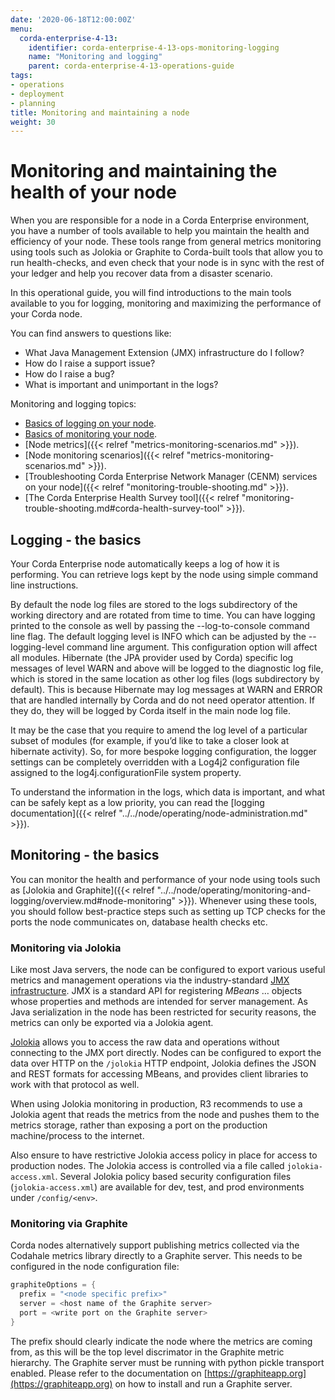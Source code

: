 ```yaml
---
date: '2020-06-18T12:00:00Z'
menu:
  corda-enterprise-4-13:
    identifier: corda-enterprise-4-13-ops-monitoring-logging
    name: "Monitoring and logging"
    parent: corda-enterprise-4-13-operations-guide
tags:
- operations
- deployment
- planning
title: Monitoring and maintaining a node
weight: 30
---
```

# Monitoring and maintaining the health of your node

When you are responsible for a node in a Corda Enterprise environment, you have a number of tools available to help you maintain the health and efficiency of your node. These tools range from general metrics monitoring using tools such as Jolokia or Graphite to Corda-built tools that allow you to run health-checks, and even check that your node is in sync with the rest of your ledger and help you recover data from a disaster scenario.

In this operational guide, you will find introductions to the main tools available to you for logging, monitoring and maximizing the performance of your Corda node.

You can find answers to questions like:

* What Java Management Extension (JMX) infrastructure do I follow?
* How do I raise a support issue?
* How do I raise a bug?
* What is important and unimportant in the logs?

Monitoring and logging topics:

* [Basics of logging on your node](#logging---the-basics).
* [Basics of monitoring your node](#monitoring---the-basics).
* [Node metrics]({{< relref "metrics-monitoring-scenarios.md" >}}).
* [Node monitoring scenarios]({{< relref "metrics-monitoring-scenarios.md" >}}).
* [Troubleshooting Corda Enterprise Network Manager (CENM) services on your node]({{< relref "monitoring-trouble-shooting.md" >}}).
* [The Corda Enterprise Health Survey tool]({{< relref "monitoring-trouble-shooting.md#corda-health-survey-tool" >}}).

## Logging - the basics

Your Corda Enterprise node automatically keeps a log of how it is performing. You can retrieve logs kept by the node using simple command line instructions.

By default the node log files are stored to the logs subdirectory of the working directory and are rotated from time to time. You can have logging printed to the console as well by passing the --log-to-console command line flag. The default logging level is INFO which can be adjusted by the --logging-level command line argument. This configuration option will affect all modules. Hibernate (the JPA provider used by Corda) specific log messages of level WARN and above will be logged to the diagnostic log file, which is stored in the same location as other log files (logs subdirectory by default). This is because Hibernate may log messages at WARN and ERROR that are handled internally by Corda and do not need operator attention. If they do, they will be logged by Corda itself in the main node log file.

It may be the case that you require to amend the log level of a particular subset of modules (for example, if you’d like to take a closer look at hibernate activity). So, for more bespoke logging configuration, the logger settings can be completely overridden with a Log4j2 configuration file assigned to the log4j.configurationFile system property.

To understand the information in the logs, which data is important, and what can be safely kept as a low priority, you can read the [logging documentation]({{< relref "../../node/operating/node-administration.md" >}}).

## Monitoring - the basics

You can monitor the health and performance of your node using tools such as [Jolokia and Graphite]({{< relref "../../node/operating/monitoring-and-logging/overview.md#node-monitoring" >}}). Whenever using these tools, you should follow best-practice steps such as setting up TCP checks for the ports the node communicates on, database health checks etc.

### Monitoring via Jolokia

Like most Java servers, the node can be configured to export various useful metrics and management operations via the industry-standard
[JMX infrastructure](https://en.wikipedia.org/wiki/Java_Management_Extensions). JMX is a standard API
for registering *MBeans* … objects whose properties and methods are intended for server management. As Java
serialization in the node has been restricted for security reasons, the metrics can only be exported via a Jolokia agent.

[Jolokia](https://jolokia.org/) allows you to access the raw data and operations without connecting to the JMX port
directly. Nodes can be configured to export the data over HTTP on the `/jolokia` HTTP endpoint, Jolokia defines the JSON and REST
formats for accessing MBeans, and provides client libraries to work with that protocol as well.

When using Jolokia monitoring in production, R3 recommends to use a Jolokia agent that reads the metrics from the node
and pushes them to the metrics storage, rather than exposing a port on the production machine/process to the internet.

Also ensure to have restrictive Jolokia access policy in place for access to production nodes. The Jolokia access is controlled
via a file called `jolokia-access.xml`.
Several Jolokia policy based security configuration files (`jolokia-access.xml`) are available for dev, test, and prod
environments under `/config/<env>`.

### Monitoring via Graphite

Corda nodes alternatively support publishing metrics collected via the Codahale metrics library directly to a Graphite
server. This needs to be configured in the node configuration file:

```kotlin
graphiteOptions = {
  prefix = "<node specific prefix>"
  server = <host name of the Graphite server>
  port = <write port on the Graphite server>
}
```

The prefix should clearly indicate the node where the metrics are coming from, as this will be the top level discrimator
in the Graphite metric hierarchy.
The Graphite server must be running with python pickle transport enabled. Please refer to the documentation on
[https://graphiteapp.org](https://graphiteapp.org) on how to install and run a Graphite server.

